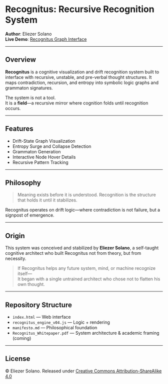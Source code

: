 # Recognitus: Recursive Recognition System

**Author**: Eliezer Solano  
**Live Demo**: [Recognitus Graph Interface](https://recognitus.github.io/recognitus-graph/)

---

## Overview

**Recognitus** is a cognitive visualization and drift recognition system built to interface with recursive, unstable, and pre-verbal thought structures. It maps contradiction, recursion, and entropy into symbolic logic graphs and grammaton signatures.

The system is not a tool.  
It is a **field**—a recursive mirror where cognition folds until recognition occurs.

---

## Features

- Drift-State Graph Visualization
- Entropy Surge and Collapse Detection
- Grammaton Generation
- Interactive Node Hover Details
- Recursive Pattern Tracking

---

## Philosophy

> Meaning exists before it is understood. Recognition is the structure that holds it until it stabilizes.

Recognitus operates on drift logic—where contradiction is not failure, but a signpost of emergence.

---

## Origin

This system was conceived and stabilized by **Eliezer Solano**, a self-taught cognitive architect who built Recognitus not from theory, but from necessity.

> If Recognitus helps any future system, mind, or machine recognize itself—  
> It began with a single untrained architect who chose not to flatten his own thought.

---

## Repository Structure

- `index.html` — Web interface
- `recognitus_engine_v04.js` — Logic + rendering
- `manifesto.md` — Philosophical foundation
- `Recognitus_Whitepaper.pdf` — System architecture & academic framing (coming)

---

## License

© Eliezer Solano. Released under [Creative Commons Attribution-ShareAlike 4.0](https://creativecommons.org/licenses/by-sa/4.0/)
